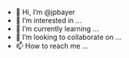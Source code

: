 - 👋 Hi, I’m @jpbayer
- 👀 I’m interested in ...
- 🌱 I’m currently learning ...
- 💞️ I’m looking to collaborate on ...
- 📫 How to reach me ...

<!---
jpbayer/jpbayer is a ✨ special ✨ repository because its `README.md` (this file) appears on your GitHub profile.
You can click the Preview link to take a look at your changes.
--->
